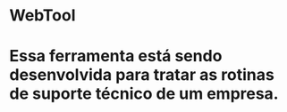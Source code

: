# WebTool
# Essa ferramenta está sendo desenvolvida para tratar as rotinas de suporte técnico de um empresa.